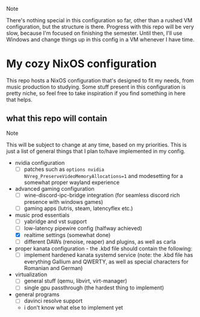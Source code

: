 > [!NOTE]  
> There's nothing special in this configuration so far, other than a rushed VM configuration, but the structure is there. Progress with this repo will be very slow, because I'm focused on finishing the semester. Until then, I'll use Windows and change things up in this config in a VM whenever I have time.

# My cozy NixOS configuration
This repo hosts a NixOS configuration that's designed to fit my needs, from music production to studying. Some stuff present in this configuration is pretty niche, so feel free to take inspiration if you find something in here that helps.

## what this repo will contain
> [!NOTE]  
> This will be subject to change at any time, based on my priorities. This is just a list of general things that I plan to/have implemented in my config.
- nvidia configuration
  - [ ] patches such as `options nvidia NVreg_PreserveVideoMemoryAllocations=1` and modesetting for a somewhat proper wayland experience
- advanced gaming configuration
  - [ ] wine-discord-ipc-bridge integration (for seamless discord rich presence with windows games)
  - [ ] gaming apps (lutris, steam, latencyflex etc.)
- music prod essentials
  - [ ] yabridge and vst support
  - [ ] low-latency pipewire config (halfway achieved)
  - [x] realtime settings (somewhat done)
  - [ ] different DAWs (renoise, reaper) and plugins, as well as carla
- proper kanata configuration - the .kbd file should contain the following:
  - [ ] implement hardened kanata systemd service (note: the .kbd file has everything Gallium and QWERTY, as well as special characters for Romanian and German)
- virtualization
  - [ ] general stuff (qemu, libvirt, virt-manager)
  - [ ] single gpu passthrough (the hardest thing to implement)
- general programs
  - [ ] davinci resolve support
  - i don't know what else to implement yet
